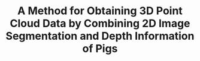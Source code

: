 ---
title: A Method for Obtaining 3D Point Cloud Data by Combining 2D Image Segmentation and Depth Information of Pigs
year: 2023
collection: publications
permalink: /publications/(2023) A Method for Obtaining 3D Point Cloud Data by Combining 2D Image Segmentation and Depth Information of Pigs
citation: Wang S, Jiang H, Qiao Y, Jiang S. Animals. 2023; 13(15),2472. https,//doi.org/10.3390/ani13152472 (IF 3.9)
paper_url: https://www.mdpi.com/2076-2615/13/15/2472
---